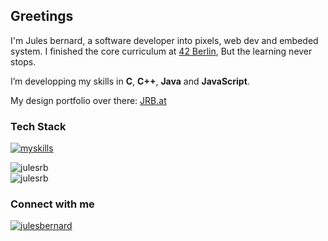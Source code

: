<h2>Greetings</h2>

I'm Jules bernard, a software developer into pixels, web dev and embeded system.
I finished the core curriculum at <a href="https://42berlin.de">42 Berlin</a>,
But the learning never stops.


I’m developping my skills in **C**, **C++**, **Java** and **JavaScript**.

My design portfolio over there: <a href="https://jrb.at" target="_blank">JRB.at</a>


<h3>Tech Stack</h3>

[![myskills](https://skillicons.dev/icons?i=c,cpp,js,java,html,css,react,docker,unix)](https://skillicons.dev)

<div>
  <img src="https://github-readme-stats.vercel.app/api/top-langs?username=julesrb&show_icons=true&locale=en&bg_color=0d1117&text_color=ffffff&layout=compact&cache_seconds=0" alt="julesrb" />
  
</div>
<div>
  <img src="https://github-readme-stats.vercel.app/api?username=julesrb&show_icons=true&locale=en&bg_color=0d1117&text_color=ffffff" alt="julesrb" /> 
</div>

<h3>Connect with me</h3>
<p>
<a href="https://linkedin.com/in/jules-bernard-52843099" target="blank"><img src="https://img.shields.io/badge/LinkedIn-0077B5?style=for-the-badge&logo=linkedin&logoColor=white" alt="julesbernard" /></a>
</p>
